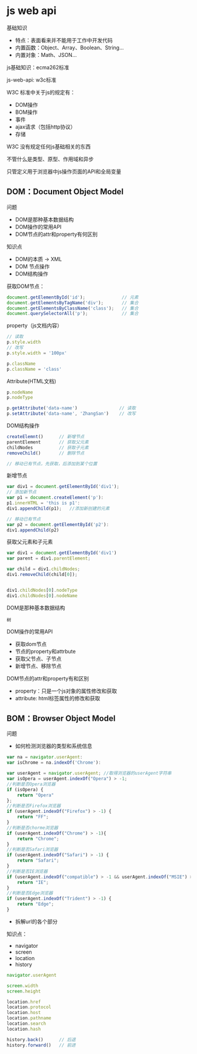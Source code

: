 

# js web api


基础知识
- 特点：表面看来并不能用于工作中开发代码
- 内置函数：Object、Array、Boolean、String...
- 内置对象：Math、JSON...


js基础知识：ecma262标准

js-web-api: w3c标准


W3C 标准中关于js的规定有：
- DOM操作
- BOM操作
- 事件
- ajax请求（包括http协议）
- 存储

W3C 没有规定任何js基础相关的东西

不管什么是类型、原型、作用域和异步

只管定义用于浏览器中js操作页面的API和全局变量



## DOM：Document Object Model

问题
- DOM是那种基本数据结构
- DOM操作的常用API
- DOM节点的attr和property有何区别


知识点
- DOM的本质 -> XML
- DOM 节点操作
- DOM结构操作


获取DOM节点：
```js
document.getElementById('id');              // 元素
document.getElementsByTagName('div');       // 集合
document.getElementsByClassName('class');   // 集合
document.querySelectorAll('p');             // 集合
```


property（js文档内容）
```js
// 读取
p.style.width
// 改写
p.style.width = '100px'

p.className
p.className = 'class'


```


Attribute(HTML文档)
```js
p.nodeName
p.nodeType

p.getAttribute('data-name')                // 读取
p.setAttribute('data-name', 'ZhangSan')    // 改写
```


DOM结构操作
```js
createElemnt()      // 新增节点
parentElement       // 获取父元素
childNodes          // 获取子元素
removeChild()       // 删除节点

// 移动已有节点，先获取，后添加到某个位置
```


新增节点
```js
var div1 = document.getElementById('div1');
// 添加新节点
var p1 = document.createElement('p'):
p1.innerHTML = 'this is p1':
div1.appendChild(p1);   //添加新创建的元素

// 移动已有节点
var p2 = document.getElementById('p2'):
div1.appendChild(p2)
```

获取父元素和子元素
```js
var div1 = document.getElementById('div1')
var parent = div1.parentElement;

var child = div1.childNodes;
div1.removeChild(child[0]);


div1.childNodes[0].nodeType
div1.childNodes[0].nodeName
```

DOM是那种基本数据结构

`树`


DOM操作的常用API
- 获取dom节点
- 节点的property和attrbute
- 获取父节点、子节点
- 新增节点、移除节点


DOM节点的attr和property有和区别
- property：只是一个js对象的属性修改和获取
- attribute: html标签属性的修改和获取




## BOM：Browser Object Model

问题
- 如何检测浏览器的类型和系统信息
```js
var na = navigator.userAgent:
var isChrome = na.indexOf('Chrome'):
```

```js
var userAgent = navigator.userAgent; //取得浏览器的userAgent字符串
var isOpera = userAgent.indexOf("Opera") > -1;
//判断是否Opera浏览器
if (isOpera) {
    return "Opera"
}; 
//判断是否Firefox浏览器
if (userAgent.indexOf("Firefox") > -1) {
    return "FF";
} 
//判断是否chorme浏览器
if (userAgent.indexOf("Chrome") > -1){
    return "Chrome";
}
//判断是否Safari浏览器
if (userAgent.indexOf("Safari") > -1) {
    return "Safari";
} 
//判断是否IE浏览器
if (userAgent.indexOf("compatible") > -1 && userAgent.indexOf("MSIE") > -1 && !isOpera) {
    return "IE";
}
//判断是否Edge浏览器
if (userAgent.indexOf("Trident") > -1) {
    return "Edge";
}

```

- 拆解url的各个部分

知识点：
- navigator
- screen
- location
- history

```js
navigator.userAgent

screen.width
screen.height

location.href
location.protocol
location.host
location.pathname
location.search
location.hash

history.back()      // 后退
history.forward()   // 前进
```

